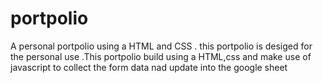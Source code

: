 # portpolio
A personal portpolio using a HTML and CSS . 
this portpolio is desiged for the personal use .This portpolio build using a HTML,css and make use of javascript to collect the form data nad update into the google sheet
